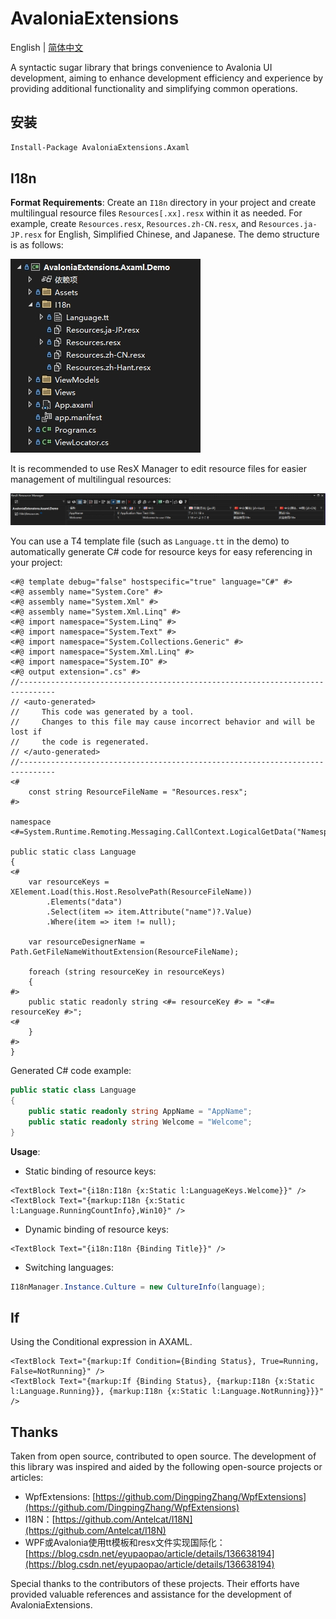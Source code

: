# AvaloniaExtensions

English | [简体中文](README.zh-CN.md)

A syntactic sugar library that brings convenience to Avalonia UI development, aiming to enhance development efficiency and experience by providing additional functionality and simplifying common operations.

## 安装

```bash
Install-Package AvaloniaExtensions.Axaml
```

## I18n

**Format Requirements**: Create an `I18n` directory in your project and create multilingual resource files `Resources[.xx].resx` within it as needed. For example, create `Resources.resx`, `Resources.zh-CN.resx`, and `Resources.ja-JP.resx` for English, Simplified Chinese, and Japanese. The demo structure is as follows:

![](doc/imgs/ResourceDir.png)

It is recommended to use ResX Manager to edit resource files for easier management of multilingual resources:

![](doc/imgs/ResourceConfig.png)

You can use a T4 template file (such as `Language.tt` in the demo) to automatically generate C# code for resource keys for easy referencing in your project:

```tt
<#@ template debug="false" hostspecific="true" language="C#" #>
<#@ assembly name="System.Core" #>
<#@ assembly name="System.Xml" #>
<#@ assembly name="System.Xml.Linq" #>
<#@ import namespace="System.Linq" #>
<#@ import namespace="System.Text" #>
<#@ import namespace="System.Collections.Generic" #>
<#@ import namespace="System.Xml.Linq" #>
<#@ import namespace="System.IO" #>
<#@ output extension=".cs" #>
//------------------------------------------------------------------------------  
// <auto-generated>  
//     This code was generated by a tool.  
//     Changes to this file may cause incorrect behavior and will be lost if  
//     the code is regenerated.  
// </auto-generated>  
//------------------------------------------------------------------------------
<#
    const string ResourceFileName = "Resources.resx";
#>

namespace <#=System.Runtime.Remoting.Messaging.CallContext.LogicalGetData("NamespaceHint").ToString()#>;

public static class Language
{
<#
    var resourceKeys = XElement.Load(this.Host.ResolvePath(ResourceFileName))
        .Elements("data")
        .Select(item => item.Attribute("name")?.Value)
        .Where(item => item != null);

	var resourceDesignerName = Path.GetFileNameWithoutExtension(ResourceFileName);

    foreach (string resourceKey in resourceKeys)
    {
#>
	public static readonly string <#= resourceKey #> = "<#= resourceKey #>";
<#
    }
#>
}
```

Generated C# code example:

```csharp
public static class Language
{
	public static readonly string AppName = "AppName";
	public static readonly string Welcome = "Welcome";
}
```

**Usage**:

- Static binding of resource keys:

```axaml
<TextBlock Text="{i18n:I18n {x:Static l:LanguageKeys.Welcome}}" />
<TextBlock Text="{markup:I18n {x:Static l:Language.RunningCountInfo},Win10}" />
```

- Dynamic binding of resource keys:

```axaml
<TextBlock Text="{i18n:I18n {Binding Title}}" />
```

- Switching languages:

```csharp
I18nManager.Instance.Culture = new CultureInfo(language);
```

## If

Using the Conditional expression in AXAML.

```axaml
<TextBlock Text="{markup:If Condition={Binding Status}, True=Running, False=NotRunning}" />
<TextBlock Text="{markup:If {Binding Status}, {markup:I18n {x:Static l:Language.Running}}, {markup:I18n {x:Static l:Language.NotRunning}}}" />
```

## Thanks

Taken from open source, contributed to open source. The development of this library was inspired and aided by the following open-source projects or articles:

- WpfExtensions: [https://github.com/DingpingZhang/WpfExtensions](https://github.com/DingpingZhang/WpfExtensions)
- I18N：[https://github.com/Antelcat/I18N](https://github.com/Antelcat/I18N)
- WPF或Avalonia使用tt模板和resx文件实现国际化：[https://blog.csdn.net/eyupaopao/article/details/136638194](https://blog.csdn.net/eyupaopao/article/details/136638194)

Special thanks to the contributors of these projects. Their efforts have provided valuable references and assistance for the development of AvaloniaExtensions.
